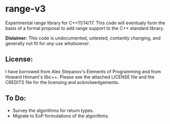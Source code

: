 range-v3
========

Experimental range library for C++11/14/17. This code will eventualy form the basis of a formal proposal to add range support to the C++ standard library.

**Dislaimer:** This code is undocumented, untested, contantly changing, and generally not fit for *any use whatsoever*.

License:
--------

I have borrowed from Alex Stepanov's Elements of Programming and from Howard Hinnant's libc++. Please see
the attached LICENSE file and the CREDITS file for the licensing and acknolwedgements.

To Do:
------

* Survey the algorithms for return types.
* Migrate to EoP formulations of the algorithms.
